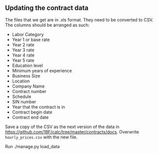 ## Updating the contract data

The files that we get are in .xls format. They need to be converted to CSV. The columns should be arranged as such:
- Labor Category
- Year 1 or base rate
- Year 2 rate
- Year 3 rate
- Year 4 rate
- Year 5 rate
- Education level
- Minimum years of experience
- Business Size
- Location
- Company Name
- Contract number
- Schedule
- SIN number
- Year that the contract is in
- Contract begin date
- Contract end date

Save a copy of the CSV as the next version of the data in https://github.com/18F/calc/tree/master/contracts/docs. Overwrite `hourly_prices.csv` with the new file.

Run ./manage.py load_data
